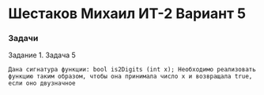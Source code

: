 # Шестаков Михаил ИТ-2 Вариант 5


### Задачи

Задание 1. Задача 5

`Дана сигнатура функции: bool is2Digits (int x);
Необходимо реализовать функцию таким образом, чтобы она принимала число
x и возвращала true, если оно двузначное
`

